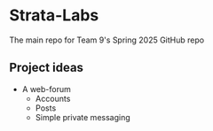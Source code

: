 # Strata-Labs
The main repo for Team 9's Spring 2025 GitHub repo


## Project ideas
- A web-forum
  - Accounts
  - Posts
  - Simple private messaging
